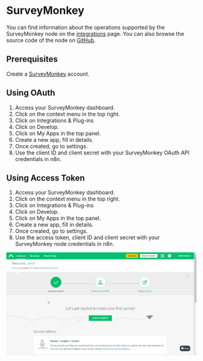 # SurveyMonkey

You can find information about the operations supported by the SurveyMonkey node on the [integrations](https://n8n.io/integrations/n8n-nodes-base.surveyMonkeyTrigger) page. You can also browse the source code of the node on [GitHub](https://github.com/n8n-io/n8n/tree/master/packages/nodes-base/nodes/SurveyMonkey).


## Prerequisites

Create a [SurveyMonkey](https://surveymonkey.com/) account.

## Using OAuth

1. Access your SurveyMonkey dashboard.
2. Click on the context menu in the top right.
3. Click on Integrations & Plug-ins
4. Click on Develop.
5. Click on My Apps in the top panel.
6. Create a new app, fill in details.
7. Once created, go to settings.
8. Use the client ID and client secret with your SurveyMonkey OAuth API credentials in n8n.

## Using Access Token

1. Access your SurveyMonkey dashboard.
2. Click on the context menu in the top right.
3. Click on Integrations & Plug-ins
4. Click on Develop.
5. Click on My Apps in the top panel.
6. Create a new app, fill in details.
7. Once created, go to settings.
8. Use the access token, client ID and client secret with your SurveyMonkey node credentials in n8n.

![Getting SurveyMonkey credentials](./getting-credentials.gif)
